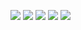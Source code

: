 [![](https://img.shields.io/badge/license-MIT-orange)](./LICENSE)
[![](https://img.shields.io/badge/platform-Linux-blue)](https://www.linux.org/)
[![](https://img.shields.io/badge/language-Python_3.13-green)](https://www.python.org/)
[![](https://github.com/Software-Engineering-Folks/HW1/actions/workflows/python-app.yml/badge.svg?event=push)](https://github.com/Software-Engineering-Folks/HW1/actions)
[![](https://codecov.io/github/Software-Engineering-Folks/HW1/graph/badge.svg?token=NP5IYQ6UAN)](https://codecov.io/github/Software-Engineering-Folks/HW1)
